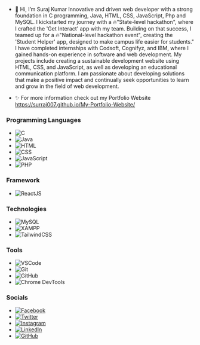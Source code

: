 - 👋 Hi, I’m Suraj Kumar
Innovative and driven web developer with a strong foundation in C programming, Java, HTML, CSS, JavaScript, Php and MySQL.
I kickstarted my journey with a 🔥"State-level hackathon", where I crafted the 'Get Interact' app with my team. Building on that success, I teamed up for a 🔥"National-level hackathon event", creating the 'Student Helper' app, designed to make campus life easier for students."
I have completed internships with Codsoft, Cognifyz, and IBM, where I gained hands-on experience in software and web development.
My projects include creating a sustainable development website using HTML, CSS, and JavaScript, as well as developing an educational communication platform.
I am passionate about developing solutions that make a positive impact and continually seek opportunities to learn and grow in the field of web development.

- ✨ For more information check out my Portfolio Website https://surraj007.github.io/My-Portfolio-Website/
### Programming Languages
 - ![C](https://img.shields.io/badge/-A8B9CC?style=flat&logo=c&logoColor=black) 
 - ![Java](https://img.shields.io/badge/JAVA-007396?style=flat&logo=Java&logoColor=white) 
 - ![HTML](https://img.shields.io/badge/HTML5-E34F26?style=flat&logo=html5&logoColor=white)
 - ![CSS](https://img.shields.io/badge/CSS-1572B6?style=flat&logo=css3&logoColor=white) 
 - ![JavaScript](https://img.shields.io/badge/JavaScript-F7DF1E?style=flat&logo=javascript&logoColor=black) 
 - ![PHP](https://img.shields.io/badge/PHP-007396?style=flat&logo=php&logoColor=white) 

### Framework
 - ![ReactJS](https://img.shields.io/badge/-ReactJS-61DAFB?style=flat&logo=react&logoColor=black) 

### Technologies
 - ![MySQL](https://img.shields.io/badge/MySQL-4479A1?style=flat&logo=mysql&logoColor=white) 
 - ![XAMPP](https://img.shields.io/badge/XAMPP-FFA500?style=flat&logo=xampp&logoColor=white) 
 - ![TailwindCSS](https://img.shields.io/badge/TailwindCSS-06B6D4?style=flat&logo=tailwindcss&logoColor=white) 

### Tools
 - ![VSCode](https://img.shields.io/badge/Visual%20Studio%20Code-007ACC?style=flat&logo=visual-studio-code&logoColor=white) 
 - ![Git](https://img.shields.io/badge/Git-F05032?style=flat&logo=git&logoColor=white) 
 - ![GitHub](https://img.shields.io/badge/GitHub-181717?style=flat&logo=github&logoColor=white) 
 - ![Chrome DevTools](https://img.shields.io/badge/Chrome%20DevTools-4285F4?style=flat&logo=googlechrome&logoColor=white)

### Socials
- [![Facebook](https://img.shields.io/badge/Facebook-Suraj_Yadav-1877F2?style=social&logo=facebook)](https://www.facebook.com/surajraj.yadav.397) 
- [![Twitter](https://img.shields.io/badge/Twitter-SY_GamingPlanet-1DA1F2?style=social&logo=x)](https://x.com/SY_GamingPlanet)
- [![Instagram](https://img.shields.io/badge/Instagram-surrajjj007-E4405F?style=social&logo=instagram)](https://www.instagram.com/surrajjj007/)
- [![LinkedIn](https://img.shields.io/badge/LinkedIn-Suraj_Kumar-0A66C2?style=social&logo=linkedin)](www.linkedin.com/in/surajyadav65)
- [![GitHub](https://img.shields.io/badge/GitHub-Surraj007-181717?style=social&logo=github)](https://github.com/Surraj007)



<!---
Surraj007/Surraj007 is a ✨ special ✨ repository because its `README.md` (this file) appears on your GitHub profile.
You can click the Preview link to take a look at your changes.
--->
 
